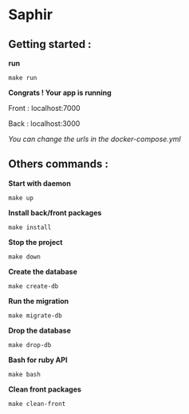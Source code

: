 # Saphir

## Getting started :

**run**
```
make run
```

**Congrats ! Your app is running**

Front : localhost:7000

Back : localhost:3000

*You can change the urls in the docker-compose.yml*

## Others commands :

**Start with daemon**
```
make up
```

**Install back/front packages**
```
make install
```

**Stop the project**
```
make down
```

**Create the database**
```
make create-db
```

**Run the migration**
```
make migrate-db
```

**Drop the database**
```
make drop-db
```

**Bash for ruby API**
```
make bash
```

**Clean front packages**
```
make clean-front
```
